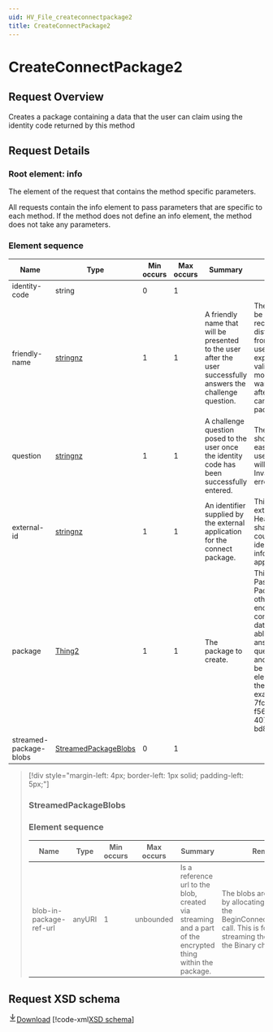 ```yaml
---
uid: HV_File_createconnectpackage2
title: CreateConnectPackage2
---
```


# CreateConnectPackage2

## Request Overview

Creates a package containing a data that the user can claim using the identity code returned by this method

## Request Details

<a name='info'></a>

### Root element: info

The element of the request that contains the method specific parameters.

All requests contain the info element to pass parameters that are specific to each method. If the method does not define an info element, the method does not take any parameters.

### Element sequence

Name|Type|Min occurs|Max occurs|Summary|Remarks
---|---|---|---|---|---
identity-code|string|0|1||
friendly-name|[stringnz](xref:HV_File_types#stringnz)|1|1|A friendly name that will be presented to the user after the user successfully answers the challenge question.|The friendly name should be something that is recognizable and distinguishes one package from another so that the user may choose the expected record during validation. For example, a mother of 2 children may want her packages named after each child so she can distinguish one child's package from the others.
question|[stringnz](xref:HV_File_types#stringnz)|1|1|A challenge question posed to the user once the identity code has been successfully entered.|The challenge question should be personal and easy to answer for the user. An empty question will result in an InvalidVerificationQuestion error.
external-id|[stringnz](xref:HV_File_types#stringnz)|1|1|An identifier supplied by the external application for the connect package.|This value will tie the external application to the HealthVault record being shared. For instance, this could be the patient identifier used to store information in the calling application's database.
package|[Thing2](xref:HV_File_thing#Thing2)|1|1|The package to create.|This package must be a Password Protected Package Thing. It's data-other must be Base64 encoded, and must contain the encrypted data which the user will be able to decrypt by answering the verification question. The decoded and decrypted data must be a sequence of thing elements as defined by the following schema: <sequence><element name="thing" type="wc-thing:Thing2" minOccurs="1" maxOccurs="unbounded" /></sequence> For example: <thing><type-id>3d34d87e-7fc1-4153-800f-f56592cb0d17</type-id><data-xml> ... </data-xml></thing><thing><type-id>40750a6a-89b2-455c-bd8d-b420a4cb500b</type-id><data-xml> ... </data-xml></thing>
streamed-package-blobs|[StreamedPackageBlobs](#StreamedPackageBlobs)|0|1||

>[!div style="margin-left: 4px; border-left: 1px solid; padding-left: 5px;"]
>
> <a name='StreamedPackageBlobs'></a>
>
> ### StreamedPackageBlobs
>
> ### Element sequence
>
> Name|Type|Min occurs|Max occurs|Summary|Remarks
> ---|---|---|---|---|---
> blob-in-package-ref-url|anyURI|1|unbounded|Is a reference url to the blob, created via streaming and a part of the encrypted thing within the package.|The blobs are streamed in by allocating urls through the BeginConnectPackageBlob call. This is followed by streaming the bytes in via the Binary channel API.
>
>

## Request XSD schema
[![Download](/healthvault/images/download.png)Download](../xsd/method-createconnectpackage2.xsd)
[!code-xml[XSD schema](../xsd/method-createconnectpackage2.xsd)]

